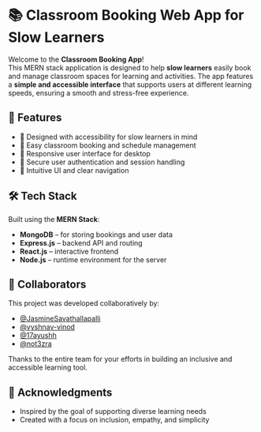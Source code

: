 # 📚 Classroom Booking Web App for Slow Learners

Welcome to the **Classroom Booking App**!  
This MERN stack application is designed to help **slow learners** easily book and manage classroom spaces for learning and activities. The app features a **simple and accessible interface** that supports users at different learning speeds, ensuring a smooth and stress-free experience.


## 🌟 Features

- 🧠 Designed with accessibility for slow learners in mind
- 📅 Easy classroom booking and schedule management
- 📱 Responsive user interface for desktop
- 🔐 Secure user authentication and session handling
- 🎨 Intuitive UI and clear navigation


## 🛠 Tech Stack

Built using the **MERN Stack**:

- **MongoDB** – for storing bookings and user data
- **Express.js** – backend API and routing
- **React.js** – interactive frontend
- **Node.js** – runtime environment for the server

## 👥 Collaborators

This project was developed collaboratively by:

- [@JasmineSavathallapalli](https://github.com/JasmineSavathallapalli)
- [@vyshnav-vinod](https://github.com/vyshnav-vinod)
- [@17ayushh](https://github.com/17ayushh)
- [@not3zra](https://github.com/not3zra)

Thanks to the entire team for your efforts in building an inclusive and accessible learning tool.


## 🙌 Acknowledgments

- Inspired by the goal of supporting diverse learning needs
- Created with a focus on inclusion, empathy, and simplicity

